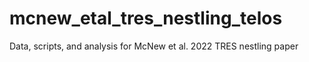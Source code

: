 # mcnew_etal_tres_nestling_telos
Data, scripts, and analysis for McNew et al. 2022 TRES nestling paper
